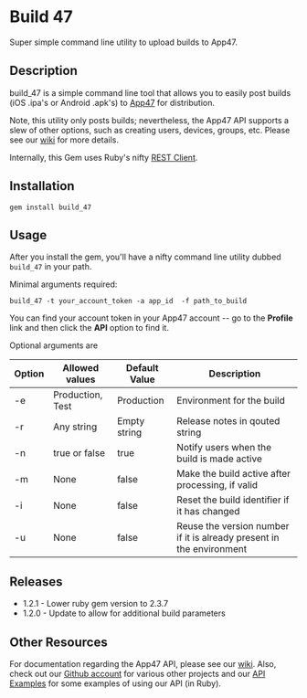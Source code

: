# Build 47
Super simple command line utility to upload builds to App47.
 
Description
-----------
build_47 is a simple command line tool that allows you to easily post builds
(iOS .ipa's or Android .apk's) to [App47][app47] for distribution. 

Note, this utility only posts builds; nevertheless, the App47 API supports a slew
of other options, such as creating users, devices, groups, etc. Please see our [wiki][app47_wiki] 
for more details.

Internally, this Gem uses Ruby's nifty [REST Client][rest_client]. 

Installation
------------
    gem install build_47

Usage
------------

After you install the gem, you'll have a nifty command line utility dubbed `build_47` in your path. 

Minimal arguments required: 

	build_47 -t your_account_token -a app_id  -f path_to_build 

You can find your account token in your App47 account -- go to the **Profile** link and then click the **API** option to find it.

Optional arguments are

| Option  | Allowed values | Default Value | Description|
|---------|----------------|---------------|------------|
| -e | Production, Test | Production | Environment for the build|
| -r | Any string | Empty string | Release notes in qouted string|
| -n | true or false  | true |Notify users when the build is made active |
| -m | None | false | Make the build active after processing, if valid|
| -i | None | false | Reset the build identifier if it has changed|
| -u | None | false | Reuse the version number if it is already present in the environment|


Releases
------------

* 1.2.1 - Lower ruby gem version to 2.3.7
* 1.2.0 - Update to allow for additional build parameters

Other Resources
------------

For documentation regarding the App47 API, please see our [wiki][app47_wiki_builds]. 
Also, check out our [Github account][app47_github] for various other projects and our [API Examples][api_examples] for some examples of 
using our API (in Ruby).

[app47]: https://app47.com
[app47_wiki_builds]: https://support.app47.com/hc/en-us/articles/221905848-Uploading-Builds
[app47_wiki]: http://app47.support.com/hc
[rest_client]: https://github.com/archiloque/rest-client
[api_examples]: https://github.com/App47/api-examples
[app47_github]:https://github.com/App47/